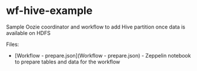 # wf-hive-example
Sample Oozie coordinator and workflow to add Hive partition once data is available on HDFS

Files: 
* [Workflow - prepare.json](Workflow - prepare.json) - Zeppelin notebook to prepare tables and data for the workflow
